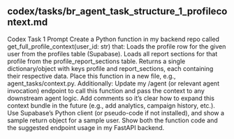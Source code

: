 ## codex/tasks/br_agent_task_structure_1_profilecontext.md

Codex Task 1 Prompt
Create a Python function in my backend repo called get_full_profile_context(user_id: str) that:
Loads the profile row for the given user from the profiles table (Supabase).
Loads all report sections for that profile from the profile_report_sections table.
Returns a single dictionary/object with keys profile and report_sections, each containing their respective data.
Place this function in a new file, e.g., agent_tasks/context.py.
Additionally:
Update my /agent (or relevant agent invocation) endpoint to call this function and pass the context to any downstream agent logic.
Add comments so it’s clear how to expand this context bundle in the future (e.g., add analytics, campaign history, etc.).
Use Supabase’s Python client (or pseudo-code if not installed), and show a sample return object for a sample user.
Show both the function code and the suggested endpoint usage in my FastAPI backend.